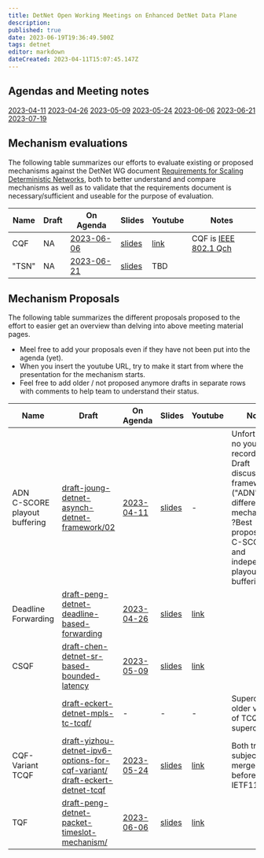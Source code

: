 ```yaml
---
title: DetNet Open Working Meetings on Enhanced DetNet Data Plane
description: 
published: true
date: 2023-06-19T19:36:49.500Z
tags: detnet
editor: markdown
dateCreated: 2023-04-11T15:07:45.147Z
---
```


## Agendas and Meeting notes

[2023-04-11](/group/detnet/wmosq/2023-04-11)
[2023-04-26](/group/detnet/wmosq/2023-04-26)
[2023-05-09](https://datatracker.ietf.org/meeting/interim-2023-detnet-03/session/detnet)
[2023-05-24](https://datatracker.ietf.org/meeting/interim-2023-detnet-05/session/detnet)
[2023-06-06](https://datatracker.ietf.org/meeting/interim-2023-detnet-06/session/detnet)
[2023-06-21](https://datatracker.ietf.org/meeting/interim-2023-detnet-07/session/detnet)
[2023-07-19](https://datatracker.ietf.org/meeting/interim-2023-detnet-08/session/detnet)

## Mechanism evaluations

The following table summarizes our efforts to evaluate existing or proposed mechanisms against the DetNet WG document [Requirements for Scaling Deterministic Networks](https://datatracker.ietf.org/doc/draft-ietf-detnet-scaling-requirements/), both to better understand and compare mechanisms as well as to validate that the requirements document is necessary/sufficient and useable for the purpose of evaluation.

| Name | Draft | On Agenda | Slides | Youtube | Notes |
|------|-------|-----------|--------|---------|-------|
| CQF |   NA    | [2023-06-06](https://datatracker.ietf.org/meeting/interim-2023-detnet-06/session/detnet) | [slides](https://datatracker.ietf.org/doc/slides-interim-2023-detnet-06-sessa-cqf-evaluation-as-revised-in-meeting/) | [link](https://youtu.be/HVE_FCe_5x8?t=785) | CQF is [IEEE 802.1 Qch](https://standards.ieee.org/ieee/802.1Qch/6072/) |
| "TSN" | NA | [2023-06-21](https://datatracker.ietf.org/meeting/interim-2023-detnet-07/session/detnet) | [slides](https://datatracker.ietf.org/doc/slides-interim-2023-detnet-07-sessa-tsn-queuing-mechanisms-evaluation/) | TBD | |
## Mechanism Proposals

The following table summarizes the different proposals proposed to the effort to easier get an overview than delving into above meeting material pages.

-  Meel free to add your proposals even if they have not been put into the agenda (yet).
- When you insert the youtube URL, try to make it start from where the presentation for the mechanism starts.
- Feel free to add older / not proposed anymore drafts in separate rows with comments to help team to understand their status.

| Name | Draft | On Agenda | Slides | Youtube | Notes |
|------|-------|-----------|--------|---------|-------|
| ADN <br> C-SCORE <br> playout buffering| [draft-joung-detnet-asynch-detnet-framework/02](https://datatracker.ietf.org/doc/draft-joung-detnet-asynch-detnet-framework/02/) | [2023-04-11](/group/detnet/wmosq/2023-04-11) | [slides](https://wiki.ietf.org/adn_framework-2023-04-10.pptx) | - | Unfortunately no youtube recording. Draft discusses framework ("ADN") and different mechanisms. ?Best proposed? is C-SCORE and independently playout buffering |
| Deadline Forwarding | [draft-peng-detnet-deadline-based-forwarding](https://datatracker.ietf.org/doc/draft-peng-detnet-deadline-based-forwarding/) | [2023-04-26](/group/detnet/wmosq/2023-04-26) | [slides](https://datatracker.ietf.org/doc/slides-interim-2023-detnet-02-sessa-deadline-queueing-mechanism/) | [link](https://youtu.be/nGTeMavyHSg?t=2858) | |
| CSQF | [draft-chen-detnet-sr-based-bounded-latency](https://datatracker.ietf.org/doc/html/draft-chen-detnet-sr-based-bounded-latency) | [2023-05-09](https://datatracker.ietf.org/meeting/interim-2023-detnet-03/session/detnet) |  [slides](https://datatracker.ietf.org/doc/slides-interim-2023-detnet-03-sessa-csqf-slides/) | [link](https://youtu.be/m9NqZ6gWKgo?t=2590) | |
| | [draft-eckert-detnet-mpls-tc-tcqf/](https://datatracker.ietf.org/doc/draft-eckert-detnet-mpls-tc-tcqf/) | - | - | - | Superceeded, older versions of TCQF, superceeded |
| CQF-Variant <br> TCQF | [draft-yizhou-detnet-ipv6-options-for-cqf-variant/](https://datatracker.ietf.org/doc/draft-yizhou-detnet-ipv6-options-for-cqf-variant/) <br> [draft-eckert-detnet-tcqf](https://datatracker.ietf.org/doc/html/draft-eckert-detnet-tcqf) | [2023-05-24](https://datatracker.ietf.org/meeting/interim-2023-detnet-05/session/detnet) | [slides](https://datatracker.ietf.org/doc/slides-interim-2023-detnet-05-sessa-tcqf-slides-for-interim/) | [link](https://www.youtube.com/watch?v=ELDZYOXKer4&t=2004s) | Both trafts subject to be merged before IETF117 |
| TQF | [draft-peng-detnet-packet-timeslot-mechanism/](https://datatracker.ietf.org/doc/draft-peng-detnet-packet-timeslot-mechanism/)| [2023-06-06](https://datatracker.ietf.org/meeting/interim-2023-detnet-06/session/detnet) | [slides](https://datatracker.ietf.org/doc/slides-interim-2023-detnet-06-sessa-timeslot-queueing-and-forwarding/) | [link](https://youtu.be/HVE_FCe_5x8?t=3959) | |